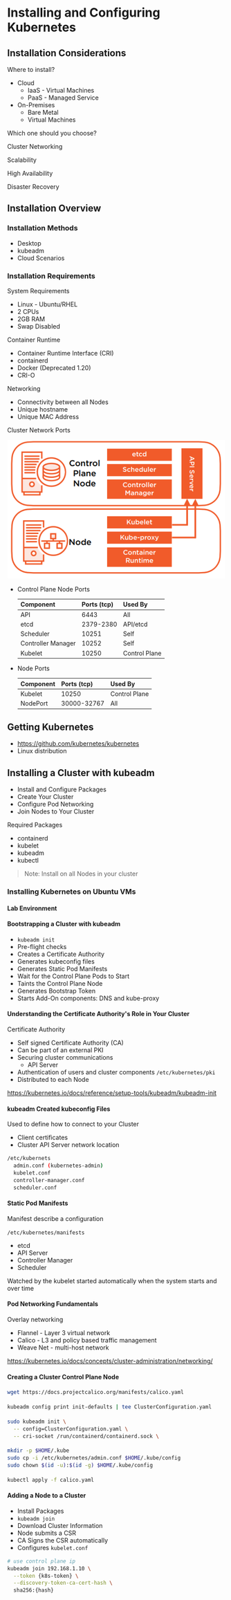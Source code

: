 # Installing and Configuring Kubernetes

## Installation Considerations

Where to install?

- Cloud
  - IaaS - Virtual Machines
  - PaaS - Managed Service
- On-Premises
  - Bare Metal
  - Virtual Machines

Which one should you choose?

Cluster Networking

Scalability

High Availability

Disaster Recovery

## Installation Overview

### Installation Methods

- Desktop
- kubeadm
- Cloud Scenarios

### Installation Requirements

System Requirements

- Linux - Ubuntu/RHEL
- 2 CPUs
- 2GB RAM
- Swap Disabled

Container Runtime

- Container Runtime Interface (CRI)
- containerd
- Docker (Deprecated 1.20)
- CRI-O

Networking

- Connectivity between all Nodes
- Unique hostname
- Unique MAC Address

Cluster Network Ports

![Kubernetes Architecture](../resources/install-config/kubernetes-architecture.png)

- Control Plane Node Ports

  | Component          | Ports (tcp) | Used By       |
  | ------------------ | ----------- | ------------- |
  | API                | 6443        | All           |
  | etcd               | 2379-2380   | API/etcd      |
  | Scheduler          | 10251       | Self          |
  | Controller Manager | 10252       | Self          |
  | Kubelet            | 10250       | Control Plane |

- Node Ports

  | Component | Ports (tcp) | Used By       |
  | --------- | ----------- | ------------- |
  | Kubelet   | 10250       | Control Plane |
  | NodePort  | 30000-32767 | All           |

## Getting Kubernetes

- https://github.com/kubernetes/kubernetes
- Linux distribution

## Installing a Cluster with kubeadm

- Install and Configure Packages
- Create Your Cluster
- Configure Pod Networking
- Join Nodes to Your Cluster

Required Packages

- containerd
- kubelet
- kubeadm
- kubectl

> Note: Install on all Nodes in your cluster

### Installing Kubernetes on Ubuntu VMs

#### Lab Environment

#### Bootstrapping a Cluster with kubeadm

- `kubeadm init`
- Pre-flight checks
- Creates a Certificate Authority
- Generates kubeconfig files
- Generates Static Pod Manifests
- Wait for the Control Plane Pods to Start
- Taints the Control Plane Node
- Generates Bootstrap Token
- Starts Add-On components: DNS and kube-proxy

#### Understanding the Certificate Authority's Role in Your Cluster

Certificate Authority

- Self signed Certificate Authority (CA)
- Can be part of an external PKI
- Securing cluster communications
  - API Server
- Authentication of users and cluster components
  `/etc/kubernetes/pki`
- Distributed to each Node

https://kubernetes.io/docs/reference/setup-tools/kubeadm/kubeadm-init

#### kubeadm Created kubeconfig Files

Used to define how to connect to your Cluster

- Client certificates
- Cluster API Server network location

```bash
/etc/kubernets
  admin.conf (kubernetes-admin)
  kubelet.conf
  controller-manager.conf
  scheduler.conf
```

#### Static Pod Manifests

Manifest describe a configuration

`/etc/kubernetes/manifests`

- etcd
- API Server
- Controller Manager
- Scheduler

Watched by the kubelet started automatically when the system starts and over time

#### Pod Networking Fundamentals

Overlay networking

- Flannel - Layer 3 virtual network
- Calico - L3 and policy based traffic management
- Weave Net - multi-host network

https://kubernetes.io/docs/concepts/cluster-administration/networking/

#### Creating a Cluster Control Plane Node

```bash
wget https://docs.projectcalico.org/manifests/calico.yaml

kubeadm config print init-defaults | tee ClusterConfiguration.yaml

sudo kubeadm init \
  -- config=ClusterConfiguration.yaml \
  -- cri-socket /run/containerd/containerd.sock \

mkdir -p $HOME/.kube
sudo cp -i /etc/kubernetes/admin.conf $HOME/.kube/config
sudo chown $(id -u):$(id -g) $HOME/.kube/config

kubectl apply -f calico.yaml
```

#### Adding a Node to a Cluster

- Install Packages
- `kubeadm join`
- Download Cluster Information
- Node submits a CSR
- CA Signs the CSR automatically
- Configures `kubelet.conf`

```bash
# use control plane ip
kubeadm join 192.168.1.10 \
  --token {k8s-token} \
  --discovery-token-ca-cert-hash \
  sha256:{hash}
```

